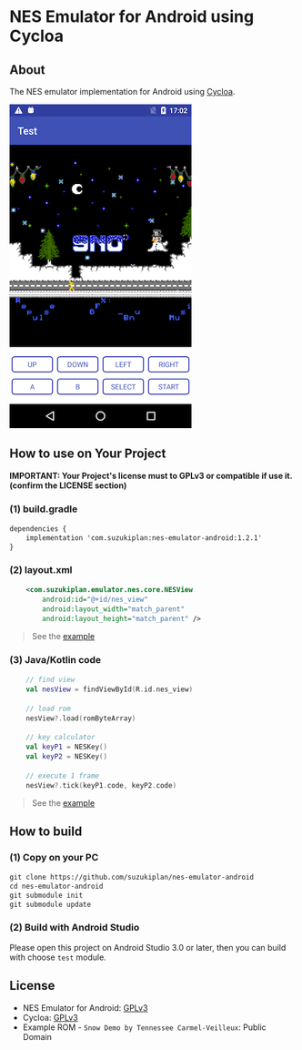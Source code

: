 # NES Emulator for Android using Cycloa

## About

The NES emulator implementation for Android using [Cycloa](https://github.com/ledyba/Cycloa).

![screenshot](screenshot.png)

## How to use on Your Project

__IMPORTANT: Your Project's license must to GPLv3 or compatible if use it. (confirm the LICENSE section)__

### (1) build.gradle

```
dependencies {
    implementation 'com.suzukiplan:nes-emulator-android:1.2.1'
}
```

### (2) layout.xml

```xml
    <com.suzukiplan.emulator.nes.core.NESView
        android:id="@+id/nes_view"
        android:layout_width="match_parent"
        android:layout_height="match_parent" />
```

> See the [example](test/src/main/res/layout/activity_main.xml)

### (3) Java/Kotlin code

```kotlin
    // find view
    val nesView = findViewById(R.id.nes_view)

    // load rom
    nesView?.load(romByteArray)

    // key calculator
    val keyP1 = NESKey()
    val keyP2 = NESKey()

    // execute 1 frame
    nesView?.tick(keyP1.code, keyP2.code)
```

> See the [example](test/src/main/java/com/suzukiplan/emulator/nes/test/MainActivity.kt)

## How to build

### (1) Copy on your PC

```
git clone https://github.com/suzukiplan/nes-emulator-android
cd nes-emulator-android
git submodule init
git submodule update
```

### (2) Build with Android Studio

Please open this project on Android Studio 3.0 or later,
then you can build with choose `test` module.

## License

- NES Emulator for Android: [GPLv3](LICENSE.txt)
- Cycloa: [GPLv3](https://github.com/ledyba/Cycloa)
- Example ROM - `Snow Demo by Tennessee Carmel-Veilleux`: Public Domain	 

